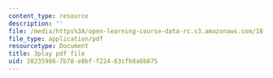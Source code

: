 ```yaml
---
content_type: resource
description: ''
file: /media/https%3A/open-learning-course-data-rc.s3.amazonaws.com/18-01sc-single-variable-calculus-fall-2010/282359867b78e8bff22463cfb8a6b875_hjZhPczMkL4.pdf
file_type: application/pdf
resourcetype: Document
title: 3play pdf file
uid: 28235986-7b78-e8bf-f224-63cfb8a6b875
---
```


